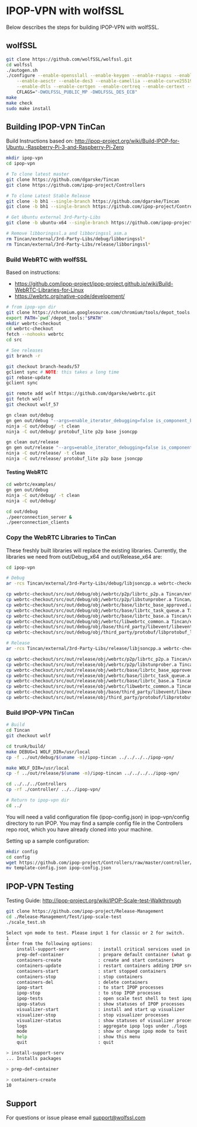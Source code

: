 # IPOP-VPN with wolfSSL

Below describes the steps for building IPOP-VPN with wolfSSL.

## wolfSSL

```sh
git clone https://github.com/wolfSSL/wolfssl.git
cd wolfssl
./autogen.sh
./configure --enable-opensslall --enable-keygen --enable-rsapss --enable-aesccm \
    --enable-aesctr --enable-des3 --enable-camellia --enable-curve25519 --enable-ed25519 \
    --enable-dtls --enable-certgen --enable-certreq --enable-certext --enable-tlsv10 \
    CFLAGS="-DWOLFSSL_PUBLIC_MP -DWOLFSSL_DES_ECB"
make
make check
sudo make install
```

## Building IPOP-VPN TinCan

Build Instructions based on:
http://ipop-project.org/wiki/Build-IPOP-for-Ubuntu,-Raspberry-Pi-3-and-Raspberry-Pi-Zero

```sh
mkdir ipop-vpn
cd ipop-vpn

# To clone latest master
git clone https://github.com/dgarske/Tincan
git clone https://github.com/ipop-project/Controllers

# To clone Latest Stable Release
git clone -b bh1 --single-branch https://github.com/dgarske/Tincan
git clone -b bh1 --single-branch https://github.com/ipop-project/Controllers

# Get Ubuntu external 3rd-Party-Libs
git clone -b ubuntu-x64 --single-branch https://github.com/ipop-project/3rd-Party-Libs.git Tincan/external/3rd-Party-Libs

# Remove libboringssl.a and libboringssl_asm.a
rm Tincan/external/3rd-Party-Libs/debug/libboringssl*
rm Tincan/external/3rd-Party-Libs/release/libboringssl*
```

### Build WebRTC with wolfSSL

Based on instructions:
* https://github.com/ipop-project/ipop-project.github.io/wiki/Build-WebRTC-Libraries-for-Linux
* https://webrtc.org/native-code/development/

```sh
# from ipop-vpn dir
git clone https://chromium.googlesource.com/chromium/tools/depot_tools.git
export PATH=`pwd`/depot_tools:"$PATH"
mkdir webrtc-checkout
cd webrtc-checkout
fetch --nohooks webrtc
cd src

# See releases
git branch -r

git checkout branch-heads/57
gclient sync # NOTE: this takes a long time
git rebase-update
gclient sync

git remote add wolf https://github.com/dgarske/webrtc.git
git fetch wolf
git checkout wolf_57

gn clean out/debug
gn gen out/debug "--args=enable_iterator_debugging=false is_component_build=false rtc_build_wolfssl=true rtc_build_ssl=false rtc_ssl_root=\"/usr/local/include\""
ninja -C out/debug/ -t clean
ninja -C out/debug/ protobuf_lite p2p base jsoncpp

gn clean out/release
gn gen out/release "--args=enable_iterator_debugging=false is_component_build=false is_debug=false rtc_build_wolfssl=true rtc_build_ssl=false rtc_ssl_root=\"/usr/local/include\""
ninja -C out/release/ -t clean
ninja -C out/release/ protobuf_lite p2p base jsoncpp
```

#### Testing WebRTC

```sh
cd webrtc/examples/
gn gen out/debug
ninja -C out/debug/ -t clean
ninja -C out/debug/

cd out/debug
./peerconnection_server &
./peerconnection_clients
```


### Copy the WebRTC Libraries to TinCan
These freshly built libraries will replace the existing libraries.
Currently, the libraries we need from out/Debug_x64 and out/Release_x64 are:

```sh
cd ipop-vpn

# Debug
ar -rcs Tincan/external/3rd-Party-Libs/debug/libjsoncpp.a webrtc-checkout/src/out/debug/obj/third_party/jsoncpp/jsoncpp/json_reader.o webrtc-checkout/src/out/debug/obj/third_party/jsoncpp/jsoncpp/json_value.o webrtc-checkout/src/out/debug/obj/third_party/jsoncpp/jsoncpp/json_writer.o

cp webrtc-checkout/src/out/debug/obj/webrtc/p2p/librtc_p2p.a Tincan/external/3rd-Party-Libs/debug
cp webrtc-checkout/src/out/debug/obj/webrtc/p2p/libstunprober.a Tincan/external/3rd-Party-Libs/debug
cp webrtc-checkout/src/out/debug/obj/webrtc/base/librtc_base_approved.a Tincan/external/3rd-Party-Libs/debug
cp webrtc-checkout/src/out/debug/obj/webrtc/base/librtc_task_queue.a Tincan/external/3rd-Party-Libs/debug
cp webrtc-checkout/src/out/debug/obj/webrtc/base/librtc_base.a Tincan/external/3rd-Party-Libs/debug
cp webrtc-checkout/src/out/debug/obj/webrtc/libwebrtc_common.a Tincan/external/3rd-Party-Libs/debug
cp webrtc-checkout/src/out/debug/obj/base/third_party/libevent/libevent.a Tincan/external/3rd-Party-Libs/debug
cp webrtc-checkout/src/out/debug/obj/third_party/protobuf/libprotobuf_lite.a Tincan/external/3rd-Party-Libs/debug

# Release
ar -rcs Tincan/external/3rd-Party-Libs/release/libjsoncpp.a webrtc-checkout/src/out/release/obj/third_party/jsoncpp/jsoncpp/json_reader.o webrtc-checkout/src/out/release/obj/third_party/jsoncpp/jsoncpp/json_value.o webrtc-checkout/src/out/release/obj/third_party/jsoncpp/jsoncpp/json_writer.o

cp webrtc-checkout/src/out/release/obj/webrtc/p2p/librtc_p2p.a Tincan/external/3rd-Party-Libs/release
cp webrtc-checkout/src/out/release/obj/webrtc/p2p/libstunprober.a Tincan/external/3rd-Party-Libs/release
cp webrtc-checkout/src/out/release/obj/webrtc/base/librtc_base_approved.a Tincan/external/3rd-Party-Libs/release
cp webrtc-checkout/src/out/release/obj/webrtc/base/librtc_task_queue.a Tincan/external/3rd-Party-Libs/release
cp webrtc-checkout/src/out/release/obj/webrtc/base/librtc_base.a Tincan/external/3rd-Party-Libs/release
cp webrtc-checkout/src/out/release/obj/webrtc/libwebrtc_common.a Tincan/external/3rd-Party-Libs/release
cp webrtc-checkout/src/out/release/obj/base/third_party/libevent/libevent.a Tincan/external/3rd-Party-Libs/release
cp webrtc-checkout/src/out/release/obj/third_party/protobuf/libprotobuf_lite.a Tincan/external/3rd-Party-Libs/release
```

### Build IPOP-VPN TinCan

```sh
# Build
cd Tincan
git checkout wolf

cd trunk/build/
make DEBUG=1 WOLF_DIR=/usr/local
cp -f ../out/debug/$(uname -m)/ipop-tincan ../../../../ipop-vpn/

make WOLF_DIR=/usr/local
cp -f ../out/release/$(uname -m)/ipop-tincan ../../../../ipop-vpn/

cd ../../../Controllers
cp -rf ./controller/ ../../ipop-vpn/

# Return to ipop-vpn dir
cd ../
```

You will need a valid configuration file (ipop-config.json) in ipop-vpn/config directory to run IPOP. You may find a sample config file in the Controllers repo root, which you have already cloned into your machine.

Setting up a sample configuration:

```sh
mkdir config
cd config
wget https://github.com/ipop-project/Controllers/raw/master/controller/template-config.json
mv template-config.json ipop-config.json
```


## IPOP-VPN Testing

Testing Guide:
http://ipop-project.org/wiki/IPOP-Scale-test-Walkthrough

```sh
git clone https://github.com/ipop-project/Release-Management
cd ./Release-Management/Test/ipop-scale-test
./scale_test.sh

Select vpn mode to test. Please input 1 for classic or 2 for switch.
1
Enter from the following options:
    install-support-serv           : install critical services used in both, classic and switch modes
    prep-def-container             : prepare default container (what goes in depends on the mode)
    containers-create              : create and start containers
    containers-update              : restart containers adding IPOP src changes
    containers-start               : start stopped containers
    containers-stop                : stop containers
    containers-del                 : delete containers
    ipop-start                     : to start IPOP processes
    ipop-stop                      : to stop IPOP processes
    ipop-tests                     : open scale test shell to test ipop
    ipop-status                    : show statuses of IPOP processes
    visualizer-start               : install and start up visualizer
    visualizer-stop                : stop visualizer processes
    visualizer-status              : show statuses of visualizer processes
    logs                           : aggregate ipop logs under ./logs
    mode                           : show or change ipop mode to test
    help                           : show this menu
    quit                           : quit

> install-support-serv
... Installs packages

> prep-def-container

> containers-create
10
```


## Support

For questions or issue please email support@wolfssl.com
